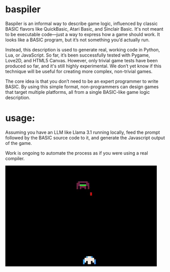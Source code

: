 # baspiler

Baspiler is an informal way to describe game logic, influenced by classic BASIC flavors like QuickBasic, Atari Basic, and Sinclair Basic. It's not meant to be executable code—just a way to express how a game should work. It looks like a BASIC program, but it’s not something you’d actually run.

Instead, this description is used to generate real, working code in Python, Lua, or JavaScript. So far, it’s been successfully tested with Pygame, Love2D, and HTML5 Canvas. However, only trivial game tests have been produced so far, and it's still highly experimental. We don’t yet know if this technique will be useful for creating more complex, non-trivial games.

The core idea is that you don’t need to be an expert programmer to write BASIC. By using this simple format, non-programmers can design games that target multiple platforms, all from a single BASIC-like game logic description.


# usage:

Assuming you have an LLM like Llama 3.1 running locally, feed the prompt followed by the BASIC source code to it, and generate the Javascript output of the game.

Work is ongoing to automate the process as if you were using a real compiler.


![trivial inbadders game compiled to html5 canvas from BASIC source](inbadders.gif "inbadders")
